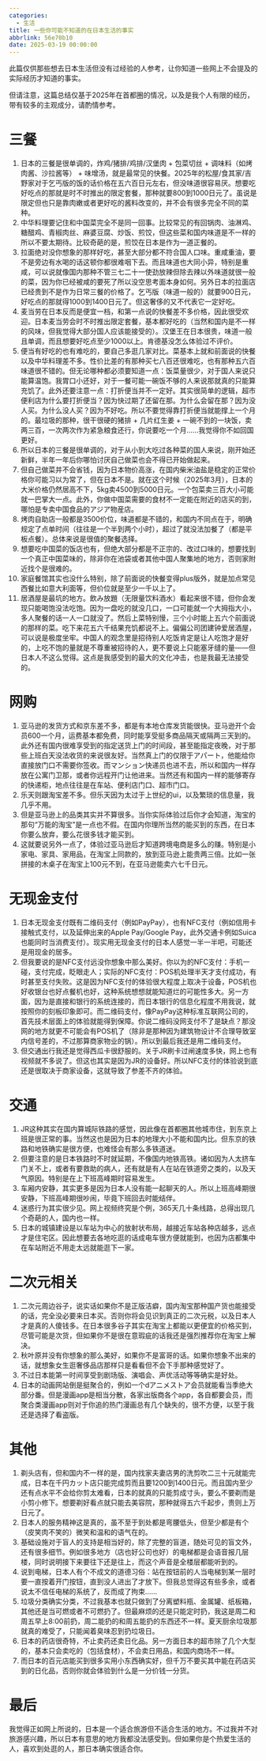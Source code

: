 ```yaml
---
categories:
  - 生活
title: 一些你可能不知道的在日本生活的事实
abbrlink: 56e70b10
date: 2025-03-19 00:00:00
---
```


此篇仅供那些想去日本生活但没有过经验的人参考，让你知道一些网上不会提及的实际经历才知道的事实。

但请注意，这篇总结仅基于2025年在首都圈的情况，以及是我个人有限的经历，带有较多的主观成分，请酌情参考。

# 三餐

1. 日本的三餐是很单调的，炸鸡/猪排/鸡排/汉堡肉 + 包菜切丝 + 调味料（如烤肉酱、沙拉酱等） + 味增汤，就是最常见的快餐。2025年的松屋/食其家/吉野家对于乞丐版的饭的话价格在五六百日元左右，但没味道很容易厌。想要吃好吃点的那就是时不时推出的限定套餐，那种就要800到1000日元了。虽说是限定但也只是靠肉嫩或者更好吃的酱料改变的，并不会有很多完全不同的菜种。
2. 中华料理要记住和中国菜完全不是同一回事。比较常见的有回锅肉、油淋鸡、糖醋鸡、青椒肉丝、麻婆豆腐、炒饭、煎饺，但这些菜和国内味道是不一样的所以不要太期待。比较奇葩的是，煎饺在日本是作为一道正餐的。
3. 拉面绝对没你想象的那样好吃，甚至大部分都不符合国人口味。重咸重油，要不是旁边有水喝的话这顿你都很难咽下去。而且味道也大同小异，特别是重咸，可以说就像国内那种不管三七二十一使劲放辣但除去辣以外味道就很一般的菜，因为你已经被咸的要死了所以没空思考面本身如何。另外日本的拉面店已经贵到不是作为日常三餐的价格了。乞丐版（味道一般的）就要900日元，好吃点的那就得1000到1400日元了。但这奢侈的又不代表它一定好吃。
4. 麦当劳在日本反而是便宜一档，和第一点说的快餐差不多价格，因此很受欢迎。日本麦当劳会时不时推出限定套餐，基本都好吃的（当然和国内是不一样的风味，但我觉得大部分国人应该能接受的）。汉堡王在日本很贵，味道一般且单调，而且想要好吃点至少1000以上。肯德基没怎么体验过不评价。
5. 便当有好吃的也有难吃的，要自己多逛几家对比。菜基本上就和前面说的快餐以及中华料理差不多。性价比差的有那种买七八百还很难吃，也有那种五六百味道很不错的。但无论哪种都必须要知道一点：饭菜量很少，对于国人来说只能算温饱。我胃口小还好，对于一餐可能一碗饭不够的人来说那就真的只能算充饥了。此外还要注意一点：打折便当并不一定好。其实很简单的逻辑，超市便利店为什么要打折便当？因为快过期了还留在那。为什么会留在那？因为没人买。为什么没人买？因为不好吃。所以不要觉得靠打折便当就能撑上一个月的。最垃圾的那种，很干很硬的猪排 + 几片红生姜 + 一碗不到的一块饭，卖两三百，一次两次作为紧急粮食还行，你说要吃一个月……我觉得你不如回国更好。
6. 所以日本的三餐是很单调的，对于从小到大吃过各种菜的国人来说，刚开始还新鲜，半年一年后你哪怕讨厌自己做菜也会不得已开始做起来。
7. 但自己做菜并不会省钱，因为日本物价高涨，在国内柴米油盐是稳定的正常价格你可能习以为常了，但在日本不是。就在这个时候（2025年3月），日本的大米价格仍然居高不下，5kg卖4500到5000日元。一个包菜卖三百大小可能就一巴掌大一点。此外，你做中国菜需要的食材不一定能在附近的店买的到，哪怕是专卖中国食品的アジア物産店。
8. 烤肉自助店一般都是3500价位，味道都是不错的，和国内不同点在于，明确规定了点单时间（往往是一个半到两个小时），超过了就没法加餐了（都是平板点餐）。总体来说是很值的聚餐选择。
9. 想要吃中国菜的饭店也有，但绝大部分都是不正宗的、改过口味的，想要找到一个真正中国菜味的，除非你在池袋或者其他中国人聚集地的地方，否则家附近找个是很难的。
10. 家庭餐馆其实也没什么特别，除了前面说的快餐变得plus版外，就是加点常见西餐比如意大利面等，但价位就是至少一千以上了。
11. 居酒屋是最坑的地方。飲み放題（无限量饮料酒水）看起来很不错，但你会发现只能喝饱没法吃饱。因为一盘吃的就没几口，一口可能就一个大拇指大小，多人聚餐的话一人一口就没了。然后上菜特别慢，三个小时能上五六个前面说的那样的菜。吃下来花五六千结果充饥都说不上。偏偏公司团建钟爱居酒屋，可以说是极度坐牢。中国人的观念里是招待别人吃饭肯定是让人吃饱才是好的，上吃不饱的量就是不尊重被招待的人，更不要说上只能塞牙缝的量——但日本人不这么觉得。这点是我感受到的最大的文化冲击，也是我最无法接受的。

# 网购

1. 亚马逊的发货方式和京东差不多，都是有本地仓库发货能很快。亚马逊开个会员600一个月，运费基本都免费，同时能享受挺多商品隔天或隔两三天到的。此外还有国内很难享受到的指定送货上门的时间段，甚至能指定夜晚，对于那些上班白天没法收货的来说很友好。当然真上门的仅限于アパート，他能给你直接放门口不需要你签收。而マンション快递员也进不去，所以和国内一样存放在公寓门卫那，或者你远程开门让他进来。当然还有和国内一样的能够寄存的快递柜，地点往往是在车站、便利店门口、超市门口。
2. 乐天则跟淘宝差不多。但乐天因为太过于上世纪的ui，以及繁琐的信息量，我几乎不用。
3. 但是亚马逊上的品类其实并不算很多。当你实际体验过后你才会知道，淘宝的那句“万能的淘宝”是一点也不假。在国内你理所当然的能买到的东西，在日本你要么放弃，要么花很多钱才能买到。
4. 这就要说另外一点了，体验过亚马逊后才知道跨境电商是多么的赚。特别是小家电、家具、家用品，在淘宝上同款的，放到亚马逊上能贵两三倍。比如一张拼接的木桌子在淘宝上100元不到，在亚马逊能卖六七千日元。

# 无现金支付

1. 日本无现金支付既有二维码支付（例如PayPay），也有NFC支付（例如信用卡接触式支付，以及延伸出来的Apple Pay/Google Pay，此外交通卡例如Suica也能同时当消费支付）。现实用无现金支付的日本人感觉一半一半吧，可能还是用现金的居多。
2. 但我要说的是NFC支付远没你想象中那么美好。你以为的NFC支付：手机一碰，支付完成，眨眼走人；实际的NFC支付：POS机处理半天才支付成功，有时甚至支付失败。这是因为NFC支付的体验很大程度上取决于设备，POS机也好收银台也好点餐机也好，这种系统想想就能知道烂的可能性多大。另一方面，因为是直接和银行的系统连接的，而日本银行的信息化程度不用我说，就按照你的刻板印象即可。而二维码支付，像PayPay这种标准互联网公司的，首先技术层面上的体验就能得到保障。你说二维码没网支付不了是缺点？那没网的地方就更不可能会有POS机了（除非是那种因为建筑物设计不合理导致室内信号差的，不过那算商家物业的锅）。所以到最后我还是用二维码支付。
3. 但交通出行我还是觉得西瓜卡很舒服的。关于JR刷卡过闸速度多快，网上也有视频就不多说了。但这也其实是因为JR的设备好。所以NFC支付的体验说到底还是很取决于商家设备，这就导致了参差不齐的体验。

# 交通

1. JR这种其实在国内算城际铁路的感觉，因此像在首都圈其他城市住，到东京上班是很正常的事。当然这也是因为日本的地理大小不能和国内比。但东京的铁路和地铁确实是很方便，也难怪会有那么多铁道迷。
2. 但要注意的是日本铁路时不时就延期，不像国内地铁高铁。诸如因为人太挤车门关不上，或者有要救助的病人，还有就是有人在站在铁道旁之类的，以及天气原因。特别是在上下班高峰期时容易发生。
3. 车厢内安静，其实更多是因为日本人没有能一起聊天的人。所以上班高峰期很安静，下班高峰期很吵闹，毕竟下班回去时能结伴。
4. 迷惑行为其实很少见。网上视频终究是个例，365天几十条线路，总得出现几个奇葩的人，国内也一样。
5. 日本的城镇建设是以车站为中心的放射状布局，越接近车站各种店越多，远点才是住宅区。因此想要去各地吃逛的话成电车很方便就能到，也因为店都集中在车站附近不用走太远就能逛下一家。

# 二次元相关

1. 二次元周边谷子，说实话如果你不是正版洁癖，国内淘宝那种国产货也能接受的话，完全没必要来日本买。否则你将会见识到真正的二次元税，以及日本人才是真的人傻钱多。在日本很多谷子其实在淘宝上都能以更便宜的价格买到，尽管可能是次货，但如果你不是很在意瑕疵的话我还是强烈推荐你在淘宝上解决。
2. 秋叶原并没有你想象的那么美好，如果你不是富哥的话。如果你想象不出来的话，就想象女生逛奢侈品店那样只是看看但不会下手那种感觉好了。
3. 不过日本能第一时间享受到剧场版、演唱会、声优活动等等确实是好处。
4. 日本的动画网站倒是挺聚合的，例如一个dアニメストア会员就能看当季绝大部分番。但是漫画app是相当分散，各家出版商各个app，各自都要会员，而聚合类漫画app则对于你追的热门漫画总有几个缺失的，很不方便，以至于我还是选择了看盗版。

# 其他

1. 剃头店有，但和国内不一样的是，国内找家夫妻店男的洗剪吹二三十元就能完成，日本在千円カット店只能完成剪而且要1200到1400日元。而且国内至少还有点水平不会给你剪太难看，日本的就真的只能剪成寸头，要么不要剃而是小剪小修下。想要剃好看点就只能去美容院，那种就得五六千起步，贵则上万日元了。
2. 日本人的服务精神这是真的，虽不至于到处都是弯腰低头，但至少都是有个（皮笑肉不笑的）微笑和温和的语气在的。
3. 基础设施对于盲人的支持是相当好的，除了完整的盲道，随处可见的盲文外，还有很多细节。例如很多地方（店也好公司也好）的电梯都是会语音报几层楼，同时说明接下来要往下还是往上，而这个声音是全楼层都能听到的。
4. 说到电梯，日本人有个不成文的道德习俗：站在按钮前的人当电梯到某一层时要一直按着开门按钮，直到没人进出了才放下。但我总觉得这有些多余，或者说太不信任电梯的系统了，反而成了拘束……
5. 垃圾分类确实分类，不过我基本也就只做到了分离塑料瓶、金属罐、纸板箱，其他还是当可燃或者不可燃扔了。但最麻烦的还是只能定时扔，我这是周二和周五早上8:00前扔，周二能扔的和周五能扔的东西还不一样。夏天厨余垃圾那就真的难受了，只能闻着臭味忍到扔垃圾日。
6. 日本的药店很奇特，不止卖药还卖日化品。另一方面日本的超市除了几个大型的，基本只会卖吃的（包括食材），不会卖日用品，和国内商场不一样。
7. 而日本的百元店能买到很多实用小东西确实好，但千万不要买其中能在药店买到的日化品，否则你就会体验到什么是一分价钱一分货。

# 最后

我觉得正如网上所说的，日本是一个适合旅游但不适合生活的地方。不过我并不对旅游感兴趣，所以日本有意思的地方我都没法感受到。但如果你是个热爱生活的人，喜欢到处逛的人，那日本确实很适合你。